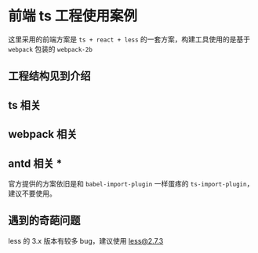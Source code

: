 # 前端 ts 工程使用案例
这里采用的前端方案是 `ts + react + less` 的一套方案，构建工具使用的是基于 `webpack` 包装的 `webpack-2b` 

## 工程结构见到介绍

## ts 相关

## webpack 相关

## antd 相关 *
官方提供的方案依旧是和 `babel-import-plugin` 一样蛋疼的 `ts-import-plugin`，建议不要使用。

## 遇到的奇葩问题
less 的 3.x 版本有较多 bug，建议使用 less@2.7.3
